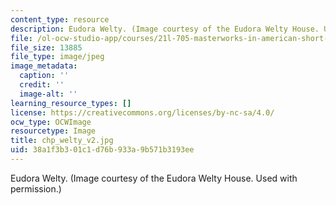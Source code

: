 ```yaml
---
content_type: resource
description: Eudora Welty. (Image courtesy of the Eudora Welty House. Used with permission.)
file: /ol-ocw-studio-app/courses/21l-705-masterworks-in-american-short-fiction-fall-2005/38a1f3b301c1d76b933a9b571b3193ee_chp_welty_v2.jpg
file_size: 13885
file_type: image/jpeg
image_metadata:
  caption: ''
  credit: ''
  image-alt: ''
learning_resource_types: []
license: https://creativecommons.org/licenses/by-nc-sa/4.0/
ocw_type: OCWImage
resourcetype: Image
title: chp_welty_v2.jpg
uid: 38a1f3b3-01c1-d76b-933a-9b571b3193ee
---
```

Eudora Welty. (Image courtesy of the Eudora Welty House. Used with permission.)